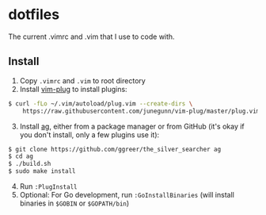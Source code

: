 # dotfiles

The current .vimrc and .vim that I use to code with.

## Install

1. Copy `.vimrc` and `.vim` to root directory
2. Install [vim-plug](https://github.com/junegunn/vim-plug) to install plugins:

  ```sh
  $ curl -fLo ~/.vim/autoload/plug.vim --create-dirs \
      https://raw.githubusercontent.com/junegunn/vim-plug/master/plug.vim
  ```

3. Install [ag](https://github.com/ggreer/the_silver_searcher), either from a package manager or from GitHub (it's okay if you don't install, only a few plugins use it):

  ```sh
  $ git clone https://github.com/ggreer/the_silver_searcher ag
  $ cd ag
  $ ./build.sh
  $ sudo make install
  ```

4. Run `:PlugInstall`
5. Optional: For Go development, run `:GoInstallBinaries` (will install binaries in `$GOBIN` or `$GOPATH/bin`)
